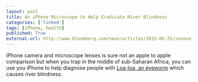 ```yaml
---
layout: post
title: An iPhone Microscope to Help Eradicate River Blindness
categories: ['linked']
tags: [iPhone, health]
published: True
external-url: http://www.bloomberg.com/news/articles/2015-06-25/innovationiphone-microscope
---
```


iPhone camera and microscope lenses is sure not an apple to apple comparison but when you trap in the middle of sub-Saharan Africa, you can use you iPhone to help diagnose people with [Loa-loa, an eyeworm](http://eol.org/pages/2924222/overview) which causes river blindness.